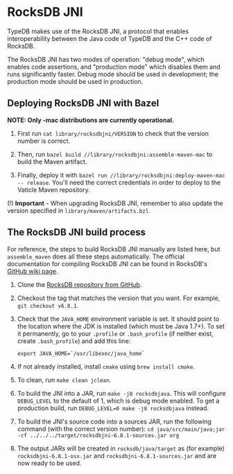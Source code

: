 # RocksDB JNI

TypeDB makes use of the RocksDB JNI, a protocol that enables interoperability between the Java code of TypeDB and the
C++ code of RocksDB.

The RocksDB JNI has two modes of operation: "debug mode", which enables code assertions, and "production mode" which
disables them and runs significantly faster. Debug mode should be used in development; the production mode should be
used in production.

## Deploying RocksDB JNI with Bazel

**NOTE: Only -mac distributions are currently operational.**

1. First run `cat library/rocksdbjni/VERSION` to check that the version number is correct.

2. Then, run `bazel build //library/rocksdbjni:assemble-maven-mac` to build the Maven artifact.

3. Finally, deploy it with `bazel run //library/rocksdbjni:deploy-maven-mac -- release`.
You'll need the correct credentials in order to deploy to the Vaticle Maven repository.

(!) **Important** - When upgrading RocksDB JNI, remember to also update the version specified in `library/maven/artifacts.bzl`.

## The RocksDB JNI build process

For reference, the steps to build RocksDB JNI manually are listed here, but `assemble_maven` does all these steps automatically.
The official documentation for compiling RocksDB JNI can be found in RocksDB's [GitHub wiki page](https://github.com/facebook/rocksdb/wiki/RocksJava-Basics).

1. Clone the [RocksDB repository from GitHub](https://github.com/facebook/rocksdb).

2. Checkout the tag that matches the version that you want. For example, `git checkout v6.8.1`.

3. Check that the `JAVA_HOME` environment variable is set. It should point to the location where the JDK is installed
(which must be Java 1.7+). To set it permanently, go to your `.profile` or `.bash_profile` (if neither exist, create
`.bash_profile`) and add this line:

    ```
    export JAVA_HOME=`/usr/libexec/java_home`
    ```

4. If not already installed, install `cmake` using `brew install cmake`.

5. To clean, run `make clean jclean`.

6. To build the JNI into a JAR, run `make -j8 rocksdbjava`. This will configure `DEBUG_LEVEL` to the default of 1,
which is debug mode enabled. To get a production build, run `DEBUG_LEVEL=0 make -j8 rocksdbjava` instead.

7. To build the JNI's source code into a sources JAR, run the following command (with the correct version number):
`cd java/src/main/java;jar -cf ../../../target/rocksdbjni-6.8.1-sources.jar org`

8. The output JARs will be created in `rocksdb/java/target` as (for example) `rocksdbjni-6.8.1-osx.jar` and
`rocksdbjni-6.8.1-sources.jar` and are now ready to be used.
